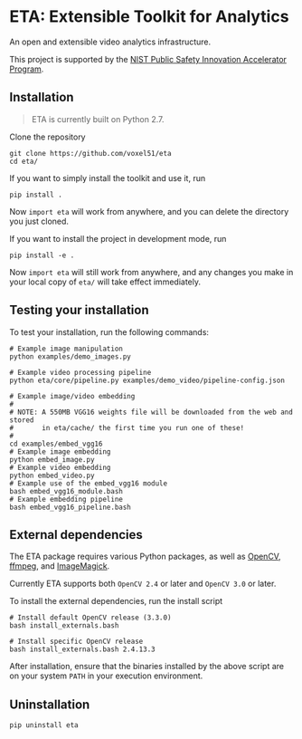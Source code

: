 # ETA: Extensible Toolkit for Analytics

An open and extensible video analytics infrastructure.

This project is supported by the [NIST Public Safety Innovation Accelerator
Program](https://www.nist.gov/news-events/news/2017/06/nist-awards-385-million-accelerate-public-safety-communications).


## Installation

> ETA is currently built on Python 2.7.

Clone the repository

```shell
git clone https://github.com/voxel51/eta
cd eta/
```

If you want to simply install the toolkit and use it, run

```shell
pip install .
```

Now `import eta` will work from anywhere, and you can delete the directory you
just cloned.

If you want to install the project in development mode, run

```shell
pip install -e .
```

Now `import eta` will still work from anywhere, and any changes you make in
your local copy of `eta/` will take effect immediately.


## Testing your installation

To test your installation, run the following commands:

```shell
# Example image manipulation
python examples/demo_images.py

# Example video processing pipeline
python eta/core/pipeline.py examples/demo_video/pipeline-config.json

# Example image/video embedding
#
# NOTE: A 550MB VGG16 weights file will be downloaded from the web and stored
#       in eta/cache/ the first time you run one of these!
#
cd examples/embed_vgg16
# Example image embedding
python embed_image.py
# Example video embedding
python embed_video.py
# Example use of the embed_vgg16 module
bash embed_vgg16_module.bash
# Example embedding pipeline
bash embed_vgg16_pipeline.bash
```


## External dependencies

The ETA package requires various Python packages, as well as
[OpenCV](http://opencv.org),
[ffmpeg](https://www.ffmpeg.org), and
[ImageMagick](https://www.imagemagick.org/script/index.php).

Currently ETA supports both `OpenCV 2.4` or later and `OpenCV 3.0` or later.

To install the external dependencies, run the install script

```shell
# Install default OpenCV release (3.3.0)
bash install_externals.bash

# Install specific OpenCV release
bash install_externals.bash 2.4.13.3
```

After installation, ensure that the binaries installed by the above script
are on your system `PATH` in your execution environment.

## Uninstallation

```shell
pip uninstall eta
```
